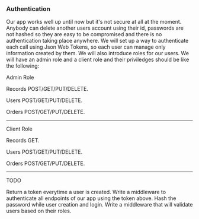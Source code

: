 ### Authentication

Our app works well up until now but it's not secure at all at the moment. Anybody can delete another users account using their id, passwords are not hashed so they are easy to be compromised and there is no authentication taking place anywhere. We will set up a way to authenticate each call using Json Web Tokens, so each user can manage only information created by them. We will also introduce roles for our users. We will have an admin role and a client role and their priviledges should be like the following:

Admin Role

Records
POST/GET/PUT/DELETE.

Users
POST/GET/PUT/DELETE.

Orders
POST/GET/PUT/DELETE.

----

Client Role

Records
GET.

Users
POST/GET/PUT/DELETE.

Orders
POST/GET/PUT/DELETE.

---
TODO

Return a token everytime a user is created.
Write a middleware to authenticate all endpoints of our app using the token above.
Hash the password while user creation and login.
Write a middleware that will validate users based on their roles.
